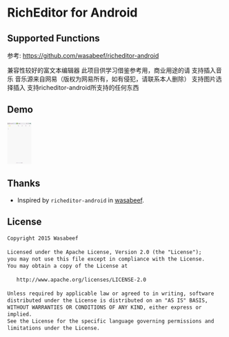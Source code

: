 RichEditor for Android
=============

Supported Functions
---
参考: https://github.com/wasabeef/richeditor-android

兼容性较好的富文本编辑器
此项目供学习借鉴参考用，商业用途的请
支持插入音乐
音乐源来自网易（版权为网易所有，如有侵犯，请联系本人删除）
支持图片选择插入
支持richeditor-android所支持的任何东西

Demo
---

![Demo](./art/demo1.gif)

Thanks
-------

* Inspired by `richeditor-android` in [wasabeef](https://github.com/wasabeef/richeditor-android).

License
-------

    Copyright 2015 Wasabeef

    Licensed under the Apache License, Version 2.0 (the "License");
    you may not use this file except in compliance with the License.
    You may obtain a copy of the License at

       http://www.apache.org/licenses/LICENSE-2.0

    Unless required by applicable law or agreed to in writing, software
    distributed under the License is distributed on an "AS IS" BASIS,
    WITHOUT WARRANTIES OR CONDITIONS OF ANY KIND, either express or implied.
    See the License for the specific language governing permissions and
    limitations under the License.

